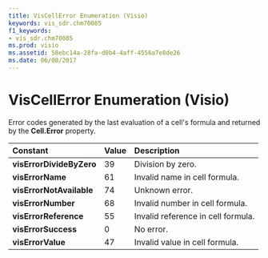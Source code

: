 ```yaml
---
title: VisCellError Enumeration (Visio)
keywords: vis_sdr.chm70085
f1_keywords:
- vis_sdr.chm70085
ms.prod: visio
ms.assetid: 58ebc14a-28fa-d0b4-4aff-4556a7e8de26
ms.date: 06/08/2017
---
```



# VisCellError Enumeration (Visio)

Error codes generated by the last evaluation of a cell's formula and returned by the **Cell.Error** property.



|**Constant**|**Value**|**Description**|
|:-----|:-----|:-----|
| **visErrorDivideByZero**|39|Division by zero.|
| **visErrorName**|61|Invalid name in cell formula.|
| **visErrorNotAvailable**|74|Unknown error.|
| **visErrorNumber**|68|Invalid number in cell formula.|
| **visErrorReference**|55|Invalid reference in cell formula.|
| **visErrorSuccess**|0|No error.|
| **visErrorValue**|47|Invalid value in cell formula.|


